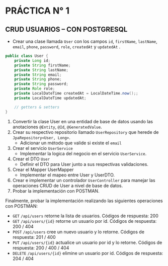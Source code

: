 # **PRÁCTICA N° 1**

## **CRUD USUARIOS – CON POSTGRESQL**

* Crear una clase llamada `User` con los campos `id`, `firstName`, `lastName`, `email`, `phone`, `password`, `role`, `createdAt` y `updatedAt` .

```java
public class User {
    private Long id;
    private String firstName;
    private String lastName;
    private String email;
    private String phone;
    private String password;
    private Role role;
    private LocalDateTime createdAt = LocalDateTime.now();;
    private LocalDateTime updatedAt;

    // getters & setters
}
```

1. Convertir la clase User en una entidad de base de datos usando las anotaciones `@Entity`, `@Id`, `@GeneratedValue`.
2. Crear su respectivo repositorio llamado `UserRepository` que herede de `JpaRepository<User, Long>`.
    * Adicionar un método que valide si existe el `email` 
3. Crear el servicio `UserService` 
    * Implementar la logica del negocio en el servicio `UserService`.
4. Crear el DTO `User`
    * Definir el DTO para User junto a sus respectivas validaciones.
5. Crear el Mapper UserMapper
    * Implementar el mapeo entre User y UserDTO.  
6. Crear e implementar un controlador `UserController` para manejar las operaciones CRUD de User a nivel de base de datos.
7. Probar la implementación con POSTMAN.

Finalmente, probar la implementación realizando las siguientes operaciones con POSTMAN:

* `GET` `/api/users` retorne la lista de usuarios. Códigos de respuesta: 200
* `GET` `/api/users/{id}` retorne un usuario por id. Códigos de respuesta: 200 / 404
* `POST` `/api/users` cree un nuevo usuario y lo retorne. Códigos de respuesta: 201 / 400
* `PUT` `/api/users/{id}` actualice un usuario por id y lo retorne. Códigos de respuesta: 200 / 400 / 404
* `DELETE` `/api/users/{id}` elimine un usuario por id. Códigos de respuesta: 204 / 404
